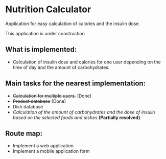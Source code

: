 # Nutrition Calculator
Application for easy calculation of calories and the insulin dose.

This application is under construction
## What is implemented:
* Calculation of insulin dose and calories for one user depending on the time of day and the amount of carbohydrates.
## Main tasks for the nearest implementation:
* <strike>Calculation for multiple users.</strike> (Done)
* <strike>Product database</strike> (Done)
* Dish database
* _Calculation of the amount of carbohydrates and the dose of insulin based on the selected foods and dishes_ __(Partially resolved)__

## Route map:
* Implement a web application
* Implement a mobile application form
